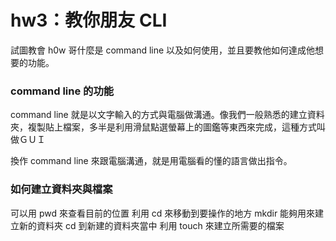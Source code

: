 # hw3：教你朋友 CLI

試圖教會 h0w 哥什麼是 command line 以及如何使用，並且要教他如何達成他想要的功能。

### command line 的功能
command line 就是以文字輸入的方式與電腦做溝通。像我們一般熟悉的建立資料夾，複製貼上檔案，多半是利用滑鼠點選螢幕上的圖鑑等東西來完成，這種方式叫做ＧＵＩ

換作 command line 來跟電腦溝通，就是用電腦看的懂的語言做出指令。

### 如何建立資料夾與檔案
可以用 pwd 來查看目前的位置
利用 cd 來移動到要操作的地方
mkdir 能夠用來建立新的資料夾
cd 到新建的資料夾當中
利用 touch 來建立所需要的檔案